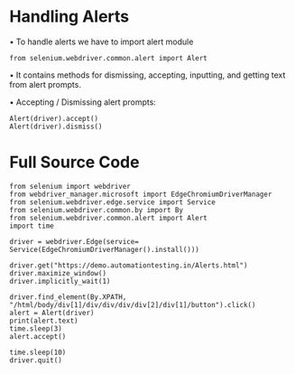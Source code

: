 # Handling Alerts

• To handle alerts we have to import alert module
```commandline
from selenium.webdriver.common.alert import Alert
```
• It contains methods for dismissing, accepting, inputting, and getting text from alert prompts.

• Accepting / Dismissing alert prompts:
```commandline
Alert(driver).accept()
Alert(driver).dismiss()
```

# Full Source Code

```commandline
from selenium import webdriver
from webdriver_manager.microsoft import EdgeChromiumDriverManager
from selenium.webdriver.edge.service import Service
from selenium.webdriver.common.by import By
from selenium.webdriver.common.alert import Alert
import time

driver = webdriver.Edge(service= Service(EdgeChromiumDriverManager().install()))

driver.get("https://demo.automationtesting.in/Alerts.html")
driver.maximize_window()
driver.implicitly_wait(1)

driver.find_element(By.XPATH, "/html/body/div[1]/div/div/div/div[2]/div[1]/button").click()
alert = Alert(driver)
print(alert.text)
time.sleep(3)
alert.accept()

time.sleep(10)
driver.quit()
```
